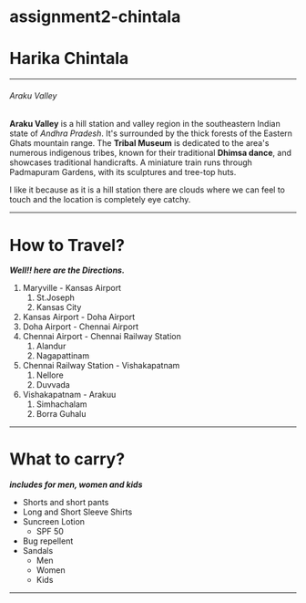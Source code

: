 # assignment2-chintala

# Harika Chintala

---
###### Araku Valley

**Araku Valley** is a hill station and valley region in the southeastern Indian state of *Andhra Pradesh*. It's surrounded by the thick forests of the Eastern Ghats mountain range. The **Tribal Museum** is dedicated to the area's numerous indigenous tribes, known for their traditional **Dhimsa dance**, and showcases traditional handicrafts. A miniature train runs through Padmapuram Gardens, with its sculptures and tree-top huts.

I like it because as it is a hill station there are clouds where we can feel to touch and the  location is completely eye catchy.

---
# How to Travel?

***Well!! here are the Directions.***

1. Maryville - Kansas Airport
    1. St.Joseph
    2. Kansas City
2. Kansas Airport - Doha Airport
3. Doha Airport - Chennai Airport
4. Chennai Airport - Chennai Railway Station
    1. Alandur
    2. Nagapattinam
5. Chennai Railway Station - Vishakapatnam
    1. Nellore
    2. Duvvada
6. Vishakapatnam - Arakuu
    1. Simhachalam    
    2. Borra Guhalu

---
# What to carry?

***includes for men, women and kids***

* Shorts and short pants
* Long and Short Sleeve Shirts
* Suncreen Lotion
    * SPF 50
* Bug repellent
* Sandals
    * Men
    * Women
    * Kids

---


